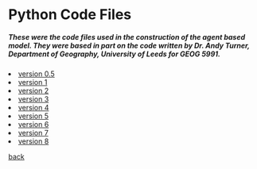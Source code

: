 <h1>Python Code Files</h1>

<h5>These were the code files used in the construction of the agent based model.  They were based in part on the code written by Dr. Andy Turner, Department of Geography, University of Leeds for GEOG 5991.</h5>

<li><a href="https://jlablacker.github.io/GEOG5991-Python-Code/agent_based_model_v05.py">version 0.5</a></li>
<li><a href="https://jlablacker.github.io/GEOG5991-Python-Code/agent_based_model_v1.py">version 1</a></li>
<li><a href="https://jlablacker.github.io/GEOG5991-Python-Code/agent_based_model_v2.py">version 2</a></li>
<li><a href="https://jlablacker.github.io/GEOG5991-Python-Code/agent_based_model_v3.py">version 3</a></li>
<li><a href="https://jlablacker.github.io/GEOG5991-Python-Code/agent_based_model_v4.py">version 4</a></li>
<li><a href="https://jlablacker.github.io/GEOG5991-Python-Code/agent_based_model_v5.py">version 5</a></li>
<li><a href="https://jlablacker.github.io/GEOG5991-Python-Code/agent_based_model_v6.py">version 6</a></li>
<li><a href="https://jlablacker.github.io/GEOG5991-Python-Code/agent_based_model_v7.py">version 7</a></li>
<li><a href="https://jlablacker.github.io/GEOG5991-Python-Code/agent_based_model_v8.py">version 8</a></li>


  
<a href="https://jlablacker.github.io/GEOG5991-Portfolio/">back</a>
